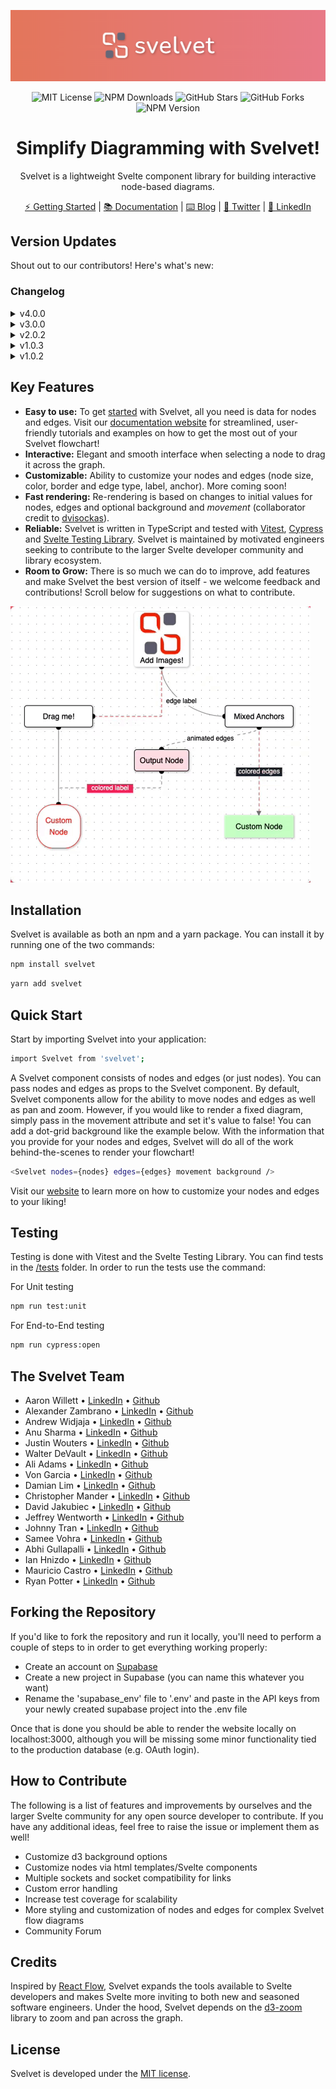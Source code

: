 <div align="center">

![banner](./src/assets/banner.png)

![MIT License](https://img.shields.io/badge/license-MIT-%23fb7182)
![NPM Downloads](https://img.shields.io/npm/dt/svelvet?color=%23fb7182&label=downloads)
![GitHub Stars](https://img.shields.io/github/stars/open-source-labs/svelvet?color=%23fb7182)
![GitHub Forks](https://img.shields.io/github/forks/open-source-labs/Svelvet?color=%23fb7182)
![NPM Version](https://img.shields.io/npm/v/svelvet?color=%23fb7182&label=version)

# Simplify Diagramming with Svelvet!

Svelvet is a lightweight Svelte component library for building interactive node-based diagrams.

[⚡ Getting Started](https://svelvet.io/docs/installation/) | [📚 Documentation](https://svelvet.io/docs/core-concepts/) | [⌨️ Blog](https://medium.com/@MauricioACastro/svelvet-4-0-the-power-of-html-is-now-inside-your-nodes-3d96823096e3) | [💬 Twitter](https://twitter.com/svelvet_oslabs) | [💼 LinkedIn](https://www.linkedin.com/company/svelvet/)

</div>

## Version Updates

Shout out to our contributors! Here's what's new:

### Changelog

<details><summary>v4.0.0</summary> 
<ul>
  <li>Added ability to include HTML in inside of nodes (i.e. videos, sounds, etc)</li>
  <li>Added NPM Package folder in root directory of GitHub repo</li>
  <li>this folder is used for adding changes to library & pushing updates to NPM; included here to have version control through GitHub</li>
  <li>Added snap-to-grid functionality for use during runtime in the canvas (GitHub Issue 107)</li>
  <li>Corrected issue where nodes become magnetized when moved outside of the visible canvas boundaries (GitHub Issues 120 & 125)</li>
  <li>Removed unused dotenv & node.env dependency from NPM Package package.json (GitHub Issue 118)</li>
  <li>Moved all dependancies in devDependancies to regular dependancies object, except for d3-zoom which is used by the client during runtime</li>
  <li>Added group nodes functionality</li>
  <li>Updated main website page to include newest set of collaborators</li>
  <li>Added CSS option for canvas background</li>
  <li>Added documentation for HTML in nodes, snap-to-grid, canvas background coloring, and node grouping to website documents</li>
  <li>General refactoring throughout application to improve responsiveness and decrease size</li>
  <li>Created documentation to assist future developers in understanding the flow of data in Svelvet and provide list of potential updates/upgrades</li>
</ul>
</details>
<details><summary>v3.0.0</summary>
<ul>
  <li>Added right-click context menu functionality on REPL playground page</li>
  <li>Added capability to add custom nodes and edges via context menu</li>
  <li>Added custom node/edge shortcuts for optimized user experience</li>
  <li>Incorporated dynamic addition of custom node/edge via predictive algorithm</li>
  <li>Added ability to copy text from code editor</li>
  <li>Node diagrams now have the option to be fixed in place</li>
  <li>Added tutorial overlay for REPL playground page</li>
  <li>Added ability to access quick view documentation via popup modal</li>
  <li>Updated documentation to allow easier contributor access('.env' file setup)</li>
  <li>Updated Community link on website to redirect to Svelvet thread on Stackoverflow</li>
  <li>Implemented skeleton codebase for a Community Forum with full database/route accessibility(for future contributors)</li>
</ul>
</details>
<details><summary>v2.0.2</summary>
<ul>
  <li>Added left and right anchor points</li>
  <li>Added step and smoothstep edge types</li>
  <li>Incorporated mixed edge functionality</li>
  <li>Refactored how edge text and labels render for every edge</li>
  <li>Fixed D3Zoom bias bug</li>
  <li>Expanded styling options, including label color, label background, and edge color</li>
  <li>Nodes are now able to contain images and will render differently based on the presence of label text</li>
  <li>Nodes are now draggable on touch screens and reposition themselves to center on your touch</li>
  <li>Implemented data reactivity</li>
  <li>Expanded TypeScripting</li>
  <li>Added E2E testing using Cypress</li>
  <li>Expanded unit tests</li>
  <li>Added a REPL to our documentation site</li>
  <li>Added SQL database to our REPL</li>
  <li>Added GitHub OAuth to enable users to save their custom diagrams created in our new REPL</li>
  <li>Expanded documentation for new features</li>
  <li>Added full CI/CD pipeline</li>
</ul>
</details>
<details><summary>v1.0.3</summary>
<ul>
  <li>Fixed bug with running tests</li>
  <li>Added ability to render multiple unique Svelvet components</li>
  <li>Added a 'clickCallback' customization option for nodes</li>
</ul>
</details>
<details><summary>v1.0.2</summary>
<ul>
  <li>Fixed bug with importing types for TypeScript applications</li>
  <li>Added a 'borderRadius' customization option for nodes</li>
  <li>Fixed SVG zoom/pan bug (zoom/pan is now limited to Svelvet component only)</li>
</ul>
</details>

## Key Features

- **Easy to use:** To get [started](https://svelvet.io/docs/basic-usage/) with Svelvet, all you need is data for nodes and edges. Visit our [documentation website](https://svelvet.io/) for streamlined, user-friendly tutorials and examples on how to get the most out of your Svelvet flowchart!
- **Interactive:** Elegant and smooth interface when selecting a node to drag it across the graph.
- **Customizable:** Ability to customize your nodes and edges (node size, color, border and edge type, label, anchor). More coming soon!
- **Fast rendering:** Re-rendering is based on changes to initial values for nodes, edges and optional background and _movement_ (collaborator credit to [dvisockas](https://github.com/dvisockas)).
- **Reliable:** Svelvet is written in TypeScript and tested with [Vitest](https://vitest.dev/), [Cypress](https://www.cypress.io/) and [Svelte Testing Library](https://testing-library.com/docs/svelte-testing-library/intro/). Svelvet is maintained by motivated engineers seeking to contribute to the larger Svelte developer community and library ecosystem.
- **Room to Grow:** There is so much we can do to improve, add features and make Svelvet the best version of itself - we welcome feedback and contributions! Scroll below for suggestions on what to contribute.

![screenshot](./src/assets/readme-gif.gif)

## Installation

Svelvet is available as both an npm and a yarn package. You can install it by running one of the two commands:

```bash
npm install svelvet
```

```bash
yarn add svelvet
```

## Quick Start

Start by importing Svelvet into your application:

```bash
import Svelvet from 'svelvet';
```

A Svelvet component consists of nodes and edges (or just nodes). You can pass nodes and edges as props to the Svelvet component. By default, Svelvet components allow for the ability to move nodes and edges as well as pan and zoom. However, if you would like to render a fixed diagram, simply pass in the movement attribute and set it's value to false! You can add a dot-grid background like the example below. With the information that you provide for your nodes and edges, Svelvet will do all of the work behind-the-scenes to render your flowchart!

```bash
<Svelvet nodes={nodes} edges={edges} movement background />
```

Visit our [website](https://svelvet.io) to learn more on how to customize your nodes and edges to your liking!

## Testing

Testing is done with Vitest and the Svelte Testing Library. You can find tests in the [/tests](https://github.com/open-source-labs/Svelvet/tree/main/tests) folder. In order to run the tests use the command:

For Unit testing

```bash
npm run test:unit
```

For End-to-End testing

```bash
npm run cypress:open
```

## The Svelvet Team

- Aaron Willett • [LinkedIn](https://www.linkedin.com/in/awillettnyc/) • [Github](https://github.com/awillettnyc)
- Alexander Zambrano • [LinkedIn](https://www.linkedin.com/in/alexander-z-8b7716b0/) • [Github](https://github.com/azambran21)
- Andrew Widjaja • [LinkedIn](https://www.linkedin.com/in/andrew-widjaja/) • [Github](https://github.com/andrew-widjaja)
- Anu Sharma • [LinkedIn](https://www.linkedin.com/in/anu-sharma-6936a686/) • [Github](https://github.com/anulepau)
- Justin Wouters • [LinkedIn](https://www.linkedin.com/in/justinwouters/) • [Github](https://github.com/justinwouters)
- Walter DeVault • [LinkedIn](https://www.linkedin.com/in/walter-devault/) • [Github](https://github.com/TensionCoding)
- Ali Adams • [LinkedIn](https://www.linkedin.com/in/alimadams/) • [Github](https://github.com/AliA12336)
- Von Garcia • [LinkedIn](https://www.linkedin.com/in/gerard-von-g-3964bb160/) • [Github](https://github.com/vongarcia97)
- Damian Lim • [LinkedIn](https://www.linkedin.com/in/lim-damian/) • [Github](https://github.com/limd96)
- Christopher Mander • [LinkedIn](https://www.linkedin.com/in/christopher-mander/) • [Github](https://github.com/cpmander)
- David Jakubiec • [LinkedIn](https://www.linkedin.com/in/david-jakubiec-16783384/) • [Github](https://github.com/davidjakubiec)
- Jeffrey Wentworth • [LinkedIn](https://www.linkedin.com/in/jeffreywentworth/) • [Github](https://github.com/jeffreywentworth)
- Johnny Tran • [LinkedIn](https://www.linkedin.com/in/tranpjohnny/) • [Github](https://github.com/JTraan)
- Samee Vohra • [LinkedIn](https://www.linkedin.com/in/sameev/) • [Github](https://github.com/sameev)
- Abhi Gullapalli • [LinkedIn](https://www.linkedin.com/in/viswa-gullapalli-442802253/) • [Github](https://github.com/aubertlone)
- Ian Hnizdo • [LinkedIn]() • [Github]()
- Mauricio Castro • [LinkedIn](https://www.linkedin.com/in/mauricioacastro/) • [Github](https://github.com/sher85)
- Ryan Potter • [LinkedIn](www.linkedin.com/in/ryan-potter-0105b6100) • [Github](https://github.com/rpotter0811)

## Forking the Repository

If you'd like to fork the repository and run it locally, you'll need to perform a couple of steps to in order to get everything working properly:

- Create an account on [Supabase](https://supabase.com/)
- Create a new project in Supabase (you can name this whatever you want)
- Rename the 'supabase_env' file to '.env' and paste in the API keys from your newly created supabase project into the .env file

Once that is done you should be able to render the website locally on localhost:3000, although you will be missing some minor functionality tied to the production database (e.g. OAuth login).

## How to Contribute

The following is a list of features and improvements by ourselves and the larger Svelte community for any open source developer to contribute. If you have any additional ideas, feel free to raise the issue or implement them as well!

- Customize d3 background options
- Customize nodes via html templates/Svelte components
- Multiple sockets and socket compatibility for links
- Custom error handling
- Increase test coverage for scalability
- More styling and customization of nodes and edges for complex Svelvet flow diagrams
- Community Forum

## Credits

Inspired by [React Flow](https://github.com/wbkd/react-flow), Svelvet expands the tools available to Svelte developers and makes Svelte more inviting to both new and seasoned software engineers. Under the hood, Svelvet depends on the [d3-zoom](https://github.com/d3/d3-zoom) library to zoom and pan across the graph.

## License

Svelvet is developed under the [MIT license](https://github.com/open-source-labs/Svelvet/blob/main/LICENSE).
